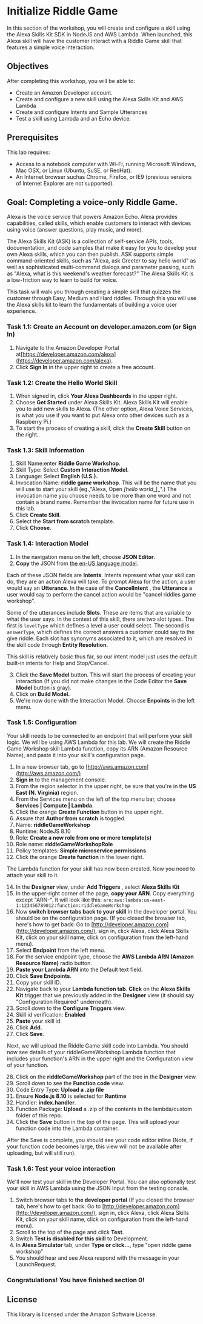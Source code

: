 # Initialize Riddle Game 

In this section of the workshop, you will create and configure a skill using the Alexa Skills Kit SDK in NodeJS and AWS Lambda. When launched, this Alexa skill will have the customer interact with a Riddle Game skill that features a simple voice interaction.

## Objectives

After completing this workshop, you will be able to:

- Create an Amazon Developer account.
- Create and configure a new skill using the Alexa Skills Kit and AWS Lambda
- Create and configure Intents and Sample Utterances
- Test a skill using Lambda and an Echo device.

## Prerequisites

This lab requires:

- Access to a notebook computer with Wi-Fi, running Microsoft Windows, Mac OSX, or Linux (Ubuntu, SuSE, or RedHat).
- An Internet browser suchas Chrome, Firefox, or IE9 (previous versions of Internet Explorer are not supported).

## Goal: Completing a voice-only Riddle Game.
Alexa is the voice service that powers Amazon Echo. Alexa provides capabilities, called skills, which enable customers to interact with devices using voice (answer questions, play music, and more).

The Alexa Skills Kit (ASK) is a collection of self-service APIs, tools, documentation, and code samples that make it easy for you to develop your own Alexa skills, which you can then publish. ASK supports simple command-oriented skills, such as &quot;Alexa, ask Greeter to say hello world&quot; as well as sophisticated multi-command dialogs and parameter passing, such as &quot;Alexa, what is this weekend&#39;s weather forecast?&quot; The Alexa Skills Kit is a low-friction way to learn to build for voice.

This task will walk you through creating a simple skill that quizzes the customer through Easy, Medium and Hard riddles. Through this you will use the Alexa skills kit to learn the fundamentals of building a voice user experience.

### Task 1.1: Create an Account on developer.amazon.com (or Sign In)

1. Navigate to the Amazon Developer Portal at[https://developer.amazon.com/alexa](https://developer.amazon.com/alexa).
2. Click **Sign In** in the upper right to create a free account.

### Task 1.2: Create the Hello World Skill

1. When signed in, click **Your Alexa Dashboards** in the upper right.
2. Choose **Get Started** under Alexa Skills Kit. Alexa Skills Kit will enable you to add new skills to Alexa. (The other option, Alexa Voice Services, is what you use if you want to put Alexa onto other devices such as a Raspberry Pi.)
3. To start the process of creating a skill, click the **Create Skill** button on the right.

### Task 1.3: Skill Information

1. Skill Name:enter **Riddle Game Workshop**.
2. Skill Type: Select **Custom Interaction Model**.
3. Language: Select **English (U.S.).**
4. Invocation Name: **riddle game workshop**. This will be the name that you will use to start your skill (eg.,&quot;Alexa, Open _[hello world__]_&quot;.) The invocation name you choose needs to be more than one word and not contain a brand name. Remember the invocation name for future use in this lab.
5. Click **Create Skill**.
6. Select the **Start from scratch** template.
7. Click **Choose**.

### Task 1.4: Interaction Model

1. In the navigation menu on the left, choose **JSON Editor**.
2. **Copy** the JSON from [the en-US language model](https://github.com/CamiWilliams/LevelUpRiddles-Workshop/blob/master/Step%200%20-%20Initialize%20Riddle%20Game/models/en-US.json).

Each of these JSON fields are **Intents**. Intents represent what your skill can do, they are an action Alexa will take. To prompt Alexa for the action, a user would say an **Utterance**. In the case of the **CancelIntent** , the **Utterance** a user would say to perform the cancel action would be &quot;cancel riddles game workshop&quot;.

Some of the utterances include **Slots**. These are items that are variable to what the user says. In the context of this skill, there are two slot types. The first is `levelType` which defines a level a user could select. The second is `answerType`, which defines the  correct answers a customer could say to the give riddle. Each slot has synonyms associated to it, which are resolved in the skill code through **Entity Resolution**.

This skill is relatively basic thus far, so our intent model just uses the default built-in intents for Help and Stop/Cancel.

3. Click the **Save Model** button. This will start the process of creating your interaction (If you did not make changes in the Code Editor the **Save Model** button is gray).
4. Click on **Build Model.**
8. We&#39;re now done with the Interaction Model. Choose **Enpoints** in the left menu.

### Task 1.5: Configuration

Your skill needs to be connected to an endpoint that will perform your skill logic. We will be using AWS Lambda for this lab. We will create the Riddle Game Workshop skill Lambda function, copy its ARN (Amazon Resource Name), and paste it into your skill&#39;s configuration page.

1. In a new browser tab, go to [http://aws.amazon.com](http://aws.amazon.com/)
2. **Sign in** to the management console.
3. From the region selector in the upper right, be sure that you&#39;re in the **US East (N. Virginia)** region.
4. From the Services menu on the left of the top menu bar, choose **Services | Compute | Lambda**.
5. Click the orange **Create Function** button in the upper right.
6. Assure that **Author from scratch** is toggled.
7. Name: **riddleGameWorkshop**
8. Runtime: NodeJS 8.10
9. Role: **Create a new role from one or more template(s)**
10. Role name: **riddleGameWorkshopRole**
11. Policy templates: **Simple microservice permissions**
12. Click the orange **Create function** in the lower right.

The Lambda function for your skill has now been created. Now you need to attach your skill to it.

14. In the **Designer** view, under **Add Triggers** , select **Alexa Skills Kit**
15. In the upper-right corner of the page, **copy your ARN**. Copy everything except &quot;ARN-&quot;. It will look like this:
`arn:aws:lambda:us-east-1:123456789012:function:riddleGameWorkshop`
16. Now **switch browser tabs back to your skill** in the developer portal. You should be on the configuration page. (If you closed the browser tab, here&#39;s how to get back: Go to  [http://developer.amazon.com](http://developer.amazon.com/), sign in, click Alexa, click Alexa Skills Kit, click on your skill name, click on configuration from the left-hand menu).
17. Select **Endpoint** from the left menu.
18. For the service endpoint type, choose the **AWS Lambda ARN (Amazon Resource Name)** radio button.
19. **Paste your Lambda ARN** into the Default text field.
20. Click **Save Endpoints**.
21. Copy your skill ID.
22. Navigate back to your **Lambda function tab**. **Click** on the **Alexa Skills Kit** trigger that we previously added in the **Designer** view (it should say &quot;Configuration Required&quot; underneath).
23. Scroll down to the **Configure Triggers** view.
24. Skill id verification: **Enabled**
25. **Paste** your skill id.
26. Click **Add.**
27. Click **Save**.

Next, we will upload the Riddle Game skill code into Lambda. You should now see details of your riddleGameWorkshop Lambda function that includes your function&#39;s ARN in the upper right and the Configuration view of your function.

28. Click on the **riddleGameWorkshop** part of the tree in the **Designer** view.
29. Scroll down to see the **Function code** view.
30. Code Entry Type: **Upload a .zip file**
31. Ensure **Node.js 8.10** is selected for **Runtime**
32. Handler: **index.handler**.
33. Function Package: **Upload** a .zip of the contents in the lambda/custom folder of this repo.
34. Click the **Save** button in the top of the page. This will upload your function code into the Lambda container.

After the Save is complete, you should see your code editor inline (Note, if your function code becomes large, this view will not be available after uploading, but will still run). 

### Task 1.6: Test your voice interaction

We&#39;ll now test your skill in the Developer Portal. You can also optionally test your skill in AWS Lambda using the JSON Input from the testing console.

1. Switch browser tabs to **the developer portal** (If you closed the browser tab, here&#39;s how to get back: Go to  [http://developer.amazon.com](http://developer.amazon.com/), sign in, click Alexa, click Alexa Skills Kit, click on your skill name, click on configuration from the left-hand menu).
2. Scroll to the top of the page and click **Test**.
3. Switch **Test is disabled for this skill** to Development.
4. In **Alexa Simulator** tab, under **Type or click…**, type &quot;open riddle game workshop&quot;
5. You should hear and see Alexa respond with the message in your LaunchRequest.




### Congratulations! You have finished section 0!


## License

This library is licensed under the Amazon Software License.
